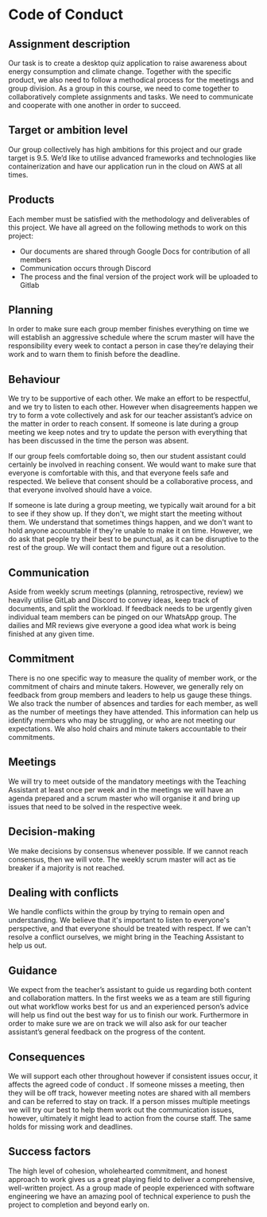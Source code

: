 # Code of Conduct

## Assignment description

Our task is to create a desktop quiz application to raise awareness about energy consumption and climate change. Together with the specific product, we also need to follow a methodical process for the meetings and group division. As a group in this course, we need to come together to collaboratively complete assignments and tasks. We need to communicate and cooperate with one another in order to succeed.

## Target or ambition level

Our group collectively has high ambitions for this project and our grade target is 9.5. We’d like to utilise advanced frameworks and technologies like containerization and have our application run in the cloud on AWS at all times.

## Products

Each member must be satisfied with the methodology and deliverables of this project. We have all agreed on the following methods to work on this project:
 - Our documents are shared through Google Docs for contribution of all members
 - Communication occurs through Discord
 - The process and the final version of the project work will be uploaded to Gitlab

## Planning

In order to make sure each group member finishes everything on time we will establish an aggressive schedule where the scrum master will have the responsibility every week to contact a person in case they’re delaying their work and to warn them to finish before the deadline.

## Behaviour

We try to be supportive of each other. We make an effort to be respectful, and we try to listen to each other. However when disagreements happen we try to form a vote collectively and ask for our teacher assistant’s advice on the matter in order to reach consent. If someone is late during a group meeting we keep notes and try to update the person with everything that has been discussed in the time the person was absent.

If our group feels comfortable doing so, then our student assistant could certainly be involved in reaching consent. We would want to make sure that everyone is comfortable with this, and that everyone feels safe and respected. We believe that consent should be a collaborative process, and that everyone involved should have a voice.

If someone is late during a group meeting, we typically wait around for a bit to see if they show up. If they don't, we might start the meeting without them. We understand that sometimes things happen, and we don't want to hold anyone accountable if they're unable to make it on time. However, we do ask that people try their best to be punctual, as it can be disruptive to the rest of the group. We will contact them and figure out a resolution.

## Communication

Aside from weekly scrum meetings (planning, retrospective, review) we heavily utilise GitLab and Discord to convey ideas, keep track of documents, and split the workload. If feedback needs to be urgently given individual team members can be pinged on our WhatsApp group. The dailies and MR reviews give everyone a good idea what work is being finished at any given time.

## Commitment

There is no one specific way to measure the quality of member work, or the commitment of chairs and minute takers. However, we generally rely on feedback from group members and leaders to help us gauge these things. We also track the number of absences and tardies for each member, as well as the number of meetings they have attended. This information can help us identify members who may be struggling, or who are not meeting our expectations. We also hold chairs and minute takers accountable to their commitments.

## Meetings

We will try to meet outside of the mandatory meetings with the Teaching Assistant at least once per week and in the meetings we will have an agenda prepared and a scrum master who will organise it and bring up issues that need to be solved in the respective week.

## Decision-making

We make decisions by consensus whenever possible. If we cannot reach consensus, then we will vote. The weekly scrum master will act as tie breaker if a majority is not reached.

## Dealing with conflicts

We handle conflicts within the group by trying to remain open and understanding. We believe that it's important to listen to everyone's perspective, and that everyone should be treated with respect. If we can't resolve a conflict ourselves, we might bring in the Teaching Assistant to help us out.

## Guidance

We expect from the teacher’s assistant to guide us regarding both content and collaboration matters. In the first weeks we as a team are still figuring out what workflow works best for us and an experienced person’s advice will help us find out the best way for us to finish our work. Furthermore in order to make sure we are on track we will also ask for our teacher assistant’s general feedback on the progress of the content.

## Consequences

We will support each other throughout however if consistent issues occur, it affects the agreed code of conduct . If someone misses a meeting, then they will be off track, however meeting notes are shared with all members and can be referred to stay on track. If a person misses multiple meetings we will try our best to help them work out the communication issues, however, ultimately it might lead to action from the course staff. The same holds for missing work and deadlines.

## Success factors

The high level of cohesion, wholehearted commitment, and honest approach to work gives us a great playing field to deliver a comprehensive, well-written project. As a group made of people experienced with software engineering we have an amazing pool of technical experience to push the project to completion and beyond early on.
